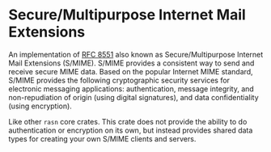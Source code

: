 # Secure/Multipurpose Internet Mail Extensions
An implementation of [RFC 8551] also known as Secure/Multipurpose Internet
Mail Extensions (S/MIME). S/MIME provides a consistent way to send and
receive secure MIME data.  Based on the popular Internet MIME standard,
S/MIME provides the following cryptographic security services for electronic
messaging applications: authentication, message integrity, and
non-repudiation of origin (using digital signatures), and data
confidentiality (using encryption).

Like other `rasn` core crates. This crate does not provide the ability to
do authentication or encryption on its own, but instead provides shared data
types for creating your own S/MIME clients and servers.

[rfc 8551]: https://datatracker.ietf.org/doc/html/rfc8551

